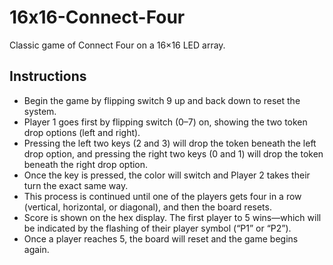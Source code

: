 # 16x16-Connect-Four

Classic game of Connect Four on a 16×16 LED array.

## Instructions
- Begin the game by flipping switch 9 up and back down to reset the system.  
- Player 1 goes first by flipping switch (0–7) on, showing the two token drop options (left and right).  
- Pressing the left two keys (2 and 3) will drop the token beneath the left drop option, and pressing the right two keys (0 and 1) will drop the token beneath the right drop option.  
- Once the key is pressed, the color will switch and Player 2 takes their turn the exact same way.  
- This process is continued until one of the players gets four in a row (vertical, horizontal, or diagonal), and then the board resets.  
- Score is shown on the hex display. The first player to 5 wins—which will be indicated by the flashing of their player symbol (“P1” or “P2”).  
- Once a player reaches 5, the board will reset and the game begins again.
